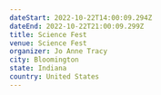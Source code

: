 ```yaml
---
dateStart: 2022-10-22T14:00:09.294Z
dateEnd: 2022-10-22T21:00:09.299Z
title: Science Fest
venue: Science Fest
organizer: Jo Anne Tracy
city: Bloomington
state: Indiana
country: United States
---
```

